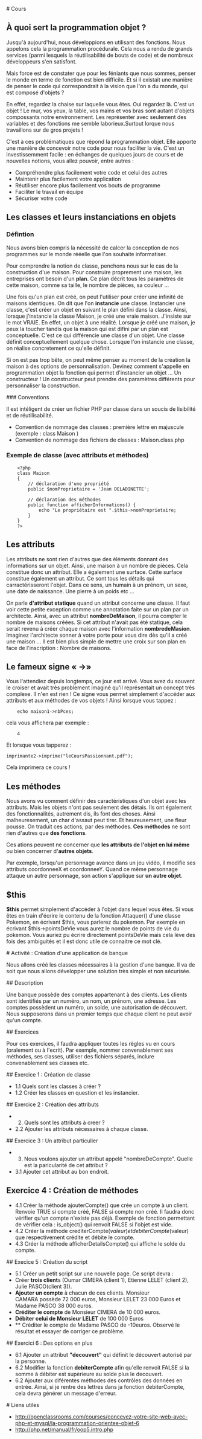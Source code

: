 
# Cours

## À quoi sert la programmation objet ? 

Jusqu'à aujourd'hui, nous développions en utilisant des fonctions. Nous appelons cela la programmation procédurale. Cela nous a rendu de grands services (parmi lesquels la réutilisabilité de bouts de code) et de nombreux développeurs s'en satisfont.  

Mais force est de constater que pour les féniants que nous sommes, penser le monde en terme de fonction est bien difficile. Et si il existait une manière de penser le code qui correspondrait à la vision que l'on a du monde, qui est composé d'objets ? 

En effet, regardez la chaise sur laquelle vous êtes. Oui regardez là. C'est un objet ! Le mur, vos yeux, la table, vos mains et vos bras sont autant d'objets compossants notre environnement. Les représenter avec seulement des variables et des fonctions me semble laborieux.Surtout lorque nous travaillons sur de gros projets !

C'est à ces problématiques que répond la programmation objet. Elle apporte une manière de concevoir notre code pour nous faciliter la vie.
C'est un investissemment facile : en échanges de quelques jours de cours et de nouvelles notions, vous allez pouvoir, entre autres :

- Compréhendre plus facilement votre code et celui des autres
- Maintenir plus facilement votre application
- Réutiliser encore plus facilement vos bouts de programme
- Faciliter le travail en équipe
- Sécuriser votre code 

## Les classes et leurs instanciations en objets

### Défintion

Nous avons bien compris la nécessité de calcer la conception de nos programmes sur le monde rééelle que l'on souhaite informatiser. 

Pour comprendre la notion de classe, penchons nous sur le cas de la construction d'ue maison. Pour construire proprement une maison, les entreprises ont besoin d'un **plan**. Ce plan décrit tous les paramètres de cette maison, comme sa taille, le nombre de pièces, sa couleur ... 

Une fois qu'un plan est créé, on peut l'utiliser pour créer une infinité de maisons identiques. On dit que l'on **instancie** une classe. Instancier une classe, c'est créer un objet en suivant le plan défini dans la classe. Ainsi, lorsque j'instancie la classe Maison, je créé une vraie maison. J'insiste sur le mot VRAIE. En effet, un objet à une réalité. Lorsque je créé une maison, je peux la toucher tandis que la maison qui est difini par un plan est conceptuelle. C'est ce qui différencie une classe d'un objet. Une classe définit conceptuellement quelque chose. Lorsque l'on instancie une classe, on réalise concretement ce qu'elle définit.

Si on est pas trop bête, on peut même penser au moment de la création la maison à des options de personnalisation. Devinez comment s'appelle en programmation objet la fonction qui permet d'instancier un objet ... Un constructeur ! Un constructeur peut prendre des paramètres différents pour personnaliser la construction. 

### Conventions

Il est intéligent de créer un fichier PHP par classe dans un soucis de lisibilité et de réutilisabilité.

- Convention de nommage des classes : première lettre en majuscule (exemple : class Maison )
- Convention de nommage des fichiers de classes : Maison.class.php

### Exemple de classe (avec attributs et méthodes)

		<?php
		class Maison
		{
		    // déclaration d'une propriété
		    public $nomProprietaire = 'Jean DELADINETTE';

		    // déclaration des méthodes
		    public function afficherInformations() {
		        echo "Le propriétaire est ".$this->nomProprietaire;
		    }
		}
		?>


## Les attributs

Les attributs ne sont rien d'autres que des éléments donnant des informations sur un objet. Ainsi, une maison à un nombre de pièces. Cela constitue donc un attribut. Elle a également une surface. Cette surface constitue également un attribut. Ce sont tous les détails qui carractérisseront l'objet. Dans ce sens, un humain à un prénom, un sexe, une date de naissance. Une pierre à un poids etc ...

On parle **d'attribut statique** quand un attribut concerne une classe. Il faut voir cette petite exception comme une annotation faite sur un plan par un architecte. Ainsi, avec un attribut **nombreDeMaison**, il pourra compter le nombre de maisons créées. Si cet attribut n'avait pas été statique, cela serait revenu à créer chaque maison avec l'information **nombredeMasion**. Imaginez l'architecte sonner à votre porte pour vous dire dès qu'il a créé une maison ... Il est bien plus simple de mettre une croix sur son plan en face de l'inscription : Nombre de maisons.

## Le fameux signe « ->»

Vous l'attendiez depuis longtemps, ce jour est arrivé. Vous avez du souvent le croiser et avait très problement imaginé qu'il représentait un concept très complexe. Il n'en est rien ! Ce signe vous permet simplement d'accéder aux attributs et aux méthodes de vos objets ! Ainsi lorsque vous tappez :
		
		echo maison1->nbPces;

cela vous affichera par exemple :

		4

Et lorsque vous tapperez :

	imprimante2->imprime("leCoursPassionnant.pdf");

Cela imprimera ce cours !

## Les méthodes

Nous avons vu comment définir des caractéristiques d'un objet avec les attributs. Mais les objets n'ont pas seulement des détais. Ils ont également des fonctionnalités, autrement dis, ils font des choses. Ainsi malheuresement, un char d'assaut peut tirer. Et heureusement, une fleur pousse. On traduit ces actions, par des méthodes. **Ces méthodes** ne sont rien d'autres que **des fonctions**.

Ces ations peuvent ne concerner que **les attributs de l'objet en lui même** ou bien concerner d'**autres objets**. 

Par exemple, lorsqu'un personnage avance dans un jeu vidéo, il modifie ses attributs coordonneeX et coordonneeY. Quand ce même personnage attaque un autre personnage, son action s'applique sur **un autre objet**.


## $this

**$this** permet simplement d'accéder à l'objet dans lequel vous êtes. Si vous êtes en train d'écrire le contenu de la fonction Attaquer() d'une classe Pokemon, en écrivant $this, vous parlerez du pokemon. Par exemple en écrivant $this->pointsDeVie vous aurez le nombre de points de vie du pokemon. Vous auriez pu écrire directement pointsDeVie mais cela lève des fois des ambiguités et il est donc utile de connaitre ce mot clé.

# Activité : Création d'une application de banque 

Nous allons créé les classes nécessaires à la gestion d'une banque. Il va de soit que nous allons développer une solution très simple et non sécurisée.

## Description 

Une banque possède des comptes appartenant à des clients. Les clients sont identifiés par un numéro, un nom, un prénom, une adresse. Les comptes possèdent un numéro, un solde, une autorisation de découvert. Nous supposerons dans un premier temps que chaque client ne peut avoir qu'un compte.

## Exercices

Pour ces exercices, il faudra appliquer toutes les règles vu en cours (oralement ou à l'ecrit). Par exemple, nommer convenablement ses méthodes, ses classes, utiliser des fichiers séparés, inclure convenablement ses classes etc.

## Exercice 1 : Création de classe
- 1.1 Quels sont les classes à créer ? 
- 1.2 Créer les classes en question et les instancier.

## Exercice 2 : Création des attributs 

- 2. Quels sont les attributs à creer ? 
- 2.2 Ajouter les attributs nécessaires à chaque classe.

## Exercice 3 : Un attribut particulier 

- 3. Nous voulons ajouter un attribut appelé "nombreDeCompte". Quelle est la paricularité de cet attribut ? 
- 3.1 Ajouter cet attribut au bon endroit.

## Exercice 4 : Création de méthodes 

- 4.1 Créer la méthode ajouterCompte() que crée un compte à un client. Renvoie TRUE si compte créé, FALSE si compte non créé. Il faudra donc vérifier qu'un compte n'existe pas déjà. Exemple de fonction permettant de vérifier cela : is_object() qui renvoit FALSE si l'objet est vide.
- 4.2 Créer la méthode crediterCompte($valeur) et  debiterCompte($valeur) que respectivement crédite et débite le compte.
- 4.3 Créer la méthode afficherDetailsCompte() qui affiche le solde du compte. 

## Execice 5 : Création du script 

- 5.1 Créer un petit script sur une nouvelle page. Ce script devra :
 - Créer **trois client**s (Oumar CIMERA (client 1), Etienne LELET (client 2), Julie PASCO(client 3)).
 - **Ajouter un compte** à chacun de ces clients. Monsieur CAMARA possède 72 000 euros, Monsieur LELET 23 000 Euros et Madame PASCO 38 000 euros.
 - **Créditer le compte** de Monsieur CIMERA de 10 000 euros.
 - **Débiter celui de Monsieur LELET** de 100 000 Euros
 - ** Créditer le compte de Madame PASCO de -10euros. Observé le résultat et essayer de corriger ce problème.

## Exercici 6 : Des options en plus

- 6.1 Ajouter un attribut **"decouvert"** qui définit le découvert autorisé par la personne.
- 6.2 Modifier la fonction **debiterCompte** afin qu'elle renvoit FALSE si la somme à débiter est supèrieure au solde plus le decouvert. 
- 6.2 Ajouter aux diférentes méthodes des contrôles des données en entrée. Ainsi, si je rentre des lettres dans ja fonction debiterCompte, cela devra générer un message d'erreur.

# Liens utiles

-  http://openclassrooms.com/courses/concevez-votre-site-web-avec-php-et-mysql/la-programmation-orientee-objet-6
-  http://php.net/manual/fr/oop5.intro.php
